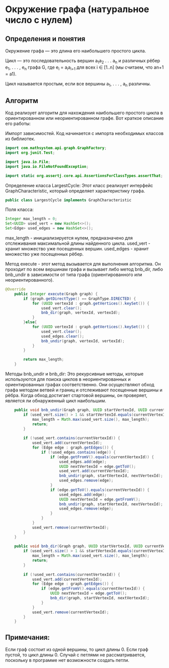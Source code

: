 # Окружение графа (натуральное число с нулем)

## Определения и понятия

Окружение графа — это длина его наибольшего простого цикла. 

Цикл — это последовательность вершин a<sub>1</sub>a<sub>2</sub> . . . a<sub>n</sub>
и различных рёбер e<sub>1</sub>, . . . , e<sub>n</sub> графа G, где e<sub>i</sub> = a<sub>i</sub>a<sub>i+1</sub> для всех i ∈ [1..n]
(мы считаем, что an+1 = a1).

Цикл называется простым, если все вершины a<sub>1</sub>, . . . , a<sub>n</sub> различны.

## Алгоритм

Код реализует алгоритм для нахождения наибольшего простого цикла в ориентированном или неориентированном графе. Вот краткое описание его работы:

Импорт зависимостей. Код начинается с импорта необходимых классов из библиотек.
```java
import com.mathsystem.api.graph.GraphFactory;
import org.junit.Test;

import java.io.File;
import java.io.FileNotFoundException;

import static org.assertj.core.api.AssertionsForClassTypes.assertThat;
```


Определение класса LargestCycle: Этот класс реализует интерфейс GraphCharacteristic, который определяет характеристику графа.
```java
public class LargestCycle implements GraphCharacteristic
```


Поля класса:
```java
Integer max_length = 0;
Set<UUID> used_vert = new HashSet<>();
Set<Edge> used_edges = new HashSet<>();
```

max_length - инициализируется нулем, предназначено для отслеживания максимальной длины найденного цикла.
used_vert - хранит множество уже посещенных вершин.
used_edges - хранит множество уже посещенных рёбер.


Метод execute - этот метод вызывается для выполнения алгоритма. Он проходит по всем вершинам графа и вызывает либо метод bnb_dir, либо bnb_undir в зависимости от типа графа (ориентированного или неориентированного).

```java
@Override
    public Integer execute(Graph graph) {
        if (graph.getDirectType() == GraphType.DIRECTED) {
            for (UUID vertexId : graph.getVertices().keySet()) {
                used_vert.clear();
                bnb_dir(graph, vertexId, vertexId);
            }
        }else{
            for (UUID vertexId : graph.getVertices().keySet()) {
                used_vert.clear();
                used_edges.clear();
                bnb_undir(graph, vertexId, vertexId);
            }
        }

        return max_length;
    }
```
Методы bnb_undir и bnb_dir: Это рекурсивные методы, которые используются для поиска циклов в неориентированных и ориентированных графах соответственно. Они осуществляют обход графа методом ветвей и границ и отслеживают посещенные вершины и рёбра. Когда обход достигает стартовой вершины, он проверяет, является ли обнаруженный цикл наибольшим.
```java
    public void bnb_undir(Graph graph, UUID startVertexId, UUID currentVertexId) {
        if (used_vert.size() > 1 && startVertexId.equals(currentVertexId)) {
            max_length = Math.max(used_vert.size(), max_length);
            return;
        }
        
        if (!used_vert.contains(currentVertexId)) {
            used_vert.add(currentVertexId);
            for (Edge edge : graph.getEdges()) {
                if (!used_edges.contains(edge)) {
                    if (edge.getFromV().equals(currentVertexId)) {
                        used_edges.add(edge);
                        UUID nextVertexId = edge.getToV();
                        used_vert.add(currentVertexId);
                        bnb_undir(graph, startVertexId, nextVertexId);
                        used_edges.remove(edge);
                    }
                    if (edge.getToV().equals(currentVertexId)) {
                        used_edges.add(edge);
                        UUID nextVertexId = edge.getFromV();
                        bnb_undir(graph, startVertexId, nextVertexId);
                        used_edges.remove(edge);
                    }
                }
            }
            used_vert.remove(currentVertexId);
        }
    }
    
    public void bnb_dir(Graph graph, UUID startVertexId, UUID currentVertexId) {
        if (used_vert.size() > 1 && startVertexId.equals(currentVertexId)) {
            max_length = Math.max(used_vert.size(), max_length);
            return;
        }
        
        if (!used_vert.contains(currentVertexId)) {
            used_vert.add(currentVertexId);
            for (Edge edge : graph.getEdges()) {
                if (edge.getFromV().equals(currentVertexId)) {
                    UUID nextVertexId = edge.getToV();
                    bnb_dir(graph, startVertexId, nextVertexId);
                }
            }
            used_vert.remove(currentVertexId);
        }
    }
```

## Примечания:
Если граф состоит из одной вершины, то цикл длины 0. 
Если граф пустой, то цикл длины 0.
Случай с петлями не рассматривается, поскольку в программе нет возможности создать петли.
